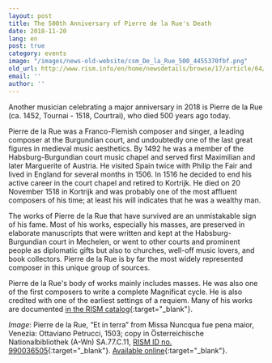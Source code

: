 ```yaml
---
layout: post
title: The 500th Anniversary of Pierre de la Rue's Death
date: 2018-11-20
lang: en
post: true
category: events
image: "/images/news-old-website/csm_De_la_Rue_500_4455370fbf.png"
old_url: http://www.rism.info/en/home/newsdetails/browse/17/article/64/the-500th-anniversary-of-pierre-de-la-rues-death.html
email: ''
author: ''
---
```


Another musician celebrating a major anniversary in 2018 is Pierre de la Rue (ca. 1452, Tournai - 1518, Courtrai), who died 500 years ago today.

Pierre de la Rue was a Franco-Flemish composer and singer, a leading composer at the Burgundian court, and undoubtedly one of the last great figures in medieval music aesthetics. By 1492 he was a member of the Habsburg-Burgundian court music chapel and served first Maximilian and later Marguerite of Austria. He visited Spain twice with Philip the Fair and lived in England for several months in 1506. In 1516 he decided to end his active career in the court chapel and retired to Kortrijk. He died on 20 November 1518 in Kortrijk and was probably one of the most affluent composers of his time; at least his will indicates that he was a wealthy man.

The works of Pierre de la Rue that have survived are an unmistakable sign of his fame. Most of his works, especially his masses, are preserved in elaborate manuscripts that were written and kept at the Habsburg-Burgundian court in Mechelen, or went to other courts and prominent people as diplomatic gifts but also to churches, well-off music lovers, and book collectors. Pierre de la Rue is by far the most widely represented composer in this unique group of sources.

Pierre de la Rue's body of works mainly includes masses. He was also one of the first composers to write a complete Magnificat cycle. He is also credited with one of the earliest settings of a requiem. Many of his works are documented [in the RISM catalog](https://opac.rism.info/metaopac/perma.do;jsessionid=F887DC55BC13A3420C56209B4AD425A8.touch01?v=rism&q=-1%3d%22pe30001841%22&Language=en){:target="_blank"}.

_Image_: Pierre de la Rue, “Et in terra” from Missa Nuncqua fue pena maior, Venezia: Ottaviano Petrucci, 1503; copy in Österreichische Nationalbibliothek (A-Wn) SA.77.C.11, [RISM ID no. 990036505](https://opac.rism.info/search?id=00000990036505&View=rism&Language=en){:target="_blank"}. [Available online](http://data.onb.ac.at/rec/AC09207323){:target="_blank"}.